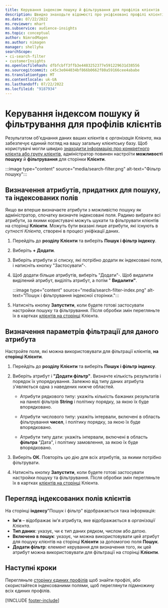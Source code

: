 ```yaml
---
title: Керування індексом пошуку й фільтрування для профілів клієнтів
description: Швидко знаходьте відомості про уніфіковані профілі клієнтів та фільтруйте за вказаними атрибутами.
ms.date: 07/22/2022
ms.reviewer: mhart
ms.subservice: audience-insights
ms.topic: conceptual
author: NimrodMagen
ms.author: nimagen
manager: shellyha
searchScope:
- ci-search-filter
- customerInsights
ms.openlocfilehash: dfbfcbff3ffb3e4483252377e591229631d38556
ms.sourcegitcommit: c45c3e044034bf866b0662f80a59166cee4ababe
ms.translationtype: MT
ms.contentlocale: uk-UA
ms.lasthandoff: 07/22/2022
ms.locfileid: "9187934"
---
```

# <a name="manage-the-search--filter-index-for-customer-profiles"></a>Керування індексом пошуку й фільтрування для профілів клієнтів

Результатом об'єднання даних ваших клієнтів є *організація Клієнта*, яка забезпечує єдиний погляд на вашу загальну клієнтську базу. Щоб користувачі могли швидко [знаходити інформацію про конкретного клієнта або групу клієнтів](customer-profiles.md), адміністратор повинен настроїти **можливості пошуку** й **фільтрування** для сторінки **Клієнти**.

   :::image type="content" source="media/search-filter.png" alt-text="Фільтр пошуку":::

## <a name="define-searchable-attributes-and-indexed-fields"></a>Визначення атрибутів, придатних для пошуку, та індексованих полів

Якщо ви вперше визначаєте атрибути з можливістю пошуку як адміністратор, спочатку визначте індексовані поля. Радимо вибрати всі атрибути, за якими користувачі можуть шукати та фільтрувати клієнтів на сторінці **Клієнти**. Можуть бути вказані лише атрибути, які існують в *сутності Клієнта*, створені в процесі уніфікації даних.

1. Перейдіть до **розділу Клієнти** та виберіть **Пошук і фільтр індексу**.

1. Виберіть **+ Додати**.

1. Виберіть атрибути зі списку, які потрібно додати як індексовані поля, і натисніть кнопку "Застосувати"**·**.

1. Щоб додати більше атрибутів, виберіть "Додати"**·**. Щоб видалити виділений атрибут, виділіть атрибут, а потім " **Видалити"**.

   :::image type="content" source="media/search-filter-index.png" alt-text="Пошук і фільтрування індексної сторінки.":::

1. Натисніть кнопку **Запустити**, коли будете готові застосувати настройки пошуку та фільтрування. Після обробки змін перегляньте їх в картках [клієнтів на сторінці](customer-profiles.md) Клієнта.

## <a name="define-filtering-options-for-a-given-attribute"></a>Визначення параметрів фільтрації для даного атрибута

Настройте поля, які можна використовувати для фільтрації клієнтів, **на сторінці Клієнти**.

1. Перейдіть до **розділу Клієнти** та виберіть **Пошук і фільтр індексу**.

1. Виберіть атрибут і **"Додати фільтр"**. Визначте кількість результатів і порядок їх упорядкування. Залежно від типу даних атрибута з'являється одна з наведених нижче областей.

   - Атрибути рядкового типу: укажіть кількість бажаних результатів на панелі фільтрів **String** і політику порядку, за якою їх буде впорядковано.

   - Атрибути числового типу: укажіть інтервали, включені в область фільтрування **чисел**, і політику порядку, за якою їх буде впорядковано.

   - Атрибути типу дати: укажіть інтервали, включені в область **фільтра** "Дата", і політику замовлення, за якою їх буде впорядковано.

1. Виберіть **ОК**. Повторіть цю дію для всіх атрибутів, за якими потрібно фільтрувати.

1. Натисніть кнопку **Запустити**, коли будете готові застосувати настройки пошуку та фільтрування. Після обробки змін перегляньте їх в картках [клієнтів на сторінці](customer-profiles.md) Клієнта.

## <a name="view-indexed-customer-fields"></a>Перегляд індексованих полів клієнтів

На сторінці **індексу**"Пошук і фільтр" відображається така інформація:

- **Ім'я** – відображає ім'я атрибута, яке відображається в *організації Клієнта*.
- **Тип даних**: указує, чи є тип даних рядком, числом або датою.
- **Включено в пошук**: указує, чи можна використовувати цей атрибут для пошуку клієнтів на сторінці **Клієнти** за допомогою поля **Пошук**.
- **Додати фільтр**: елемент керування для визначення того, як цей атрибут можна використовувати для фільтрації на сторінці **Клієнти**.

## <a name="next-steps"></a>Наступні кроки

Перегляньте [сторінку єдиних профілів](customer-profiles.md) щоб знайти профілі, або скористайтеся індексованими полями, щоб переглянути підмножину всіх єдиних профілів.

[!INCLUDE [footer-include](includes/footer-banner.md)]
